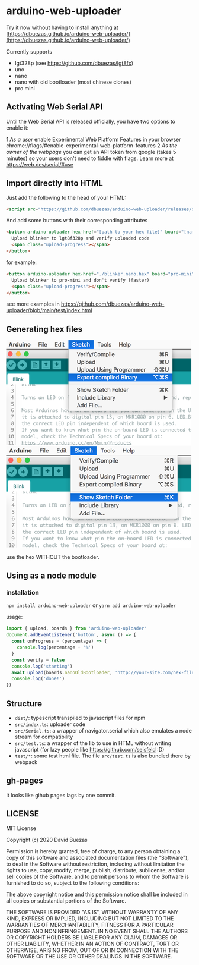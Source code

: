 # arduino-web-uploader

Try it now without having to install anything at [https://dbuezas.github.io/arduino-web-uploader/](https://dbuezas.github.io/arduino-web-uploader/)

Currently supports

- lgt328p (see https://github.com/dbuezas/lgt8fx)
- uno
- nano
- nano with old bootloader (most chinese clones)
- pro mini

## Activating Web Serial API

Until the Web Serial API is released officially, you have two options to enable it:

1 _As a user_ enable Experimental Web Platform Features in your browser chrome://flags/#enable-experimental-web-platform-features
2 _As the owner of the webpage_ you can get an API token from google (takes 5 minutes) so your users don't need to fiddle with flags. Learn more at https://web.dev/serial/#use

## Import directly into HTML

Just add the following to the head of your HTML:

```html
<script src="https://github.com/dbuezas/arduino-web-uploader/releases/download/v1.0.0/arduino-web-uploader.js"></script>
```

And add some buttons with their corresponding attributes

```html
<button arduino-uploader hex-href="[path to your hex file]" board="[name of the board]" verify [optional]>
  Upload blinker to lgt8f328p and verify uploaded code
  <span class="upload-progress"></span>
</button>
```

for example:

```html
<button arduino-uploader hex-href="./blinker.nano.hex" board="pro-mini">
  Upload blinker to pro-mini and don't verify (faster)
  <span class="upload-progress"></span>
</button>
```

see more examples in https://github.com/dbuezas/arduino-web-uploader/blob/main/test/index.html

## Generating hex files

<img src="./docs/export-hex.png" alt="Export the hex file" width="500"/>
<img src="./docs/open-folder.png" alt="Open the folder where it was stored" width="500"/>

use the hex WITHOUT the bootloader.

## Using as a node module

### installation

`npm install arduino-web-uploader`
or
`yarn add arduino-web-uploader`

usage:

```js
import { upload, boards } from 'arduino-web-uploader'
document.addEventListener('button', async () => {
  const onProgress = (percentage) => {
    console.log(percentage + '%')
  }
  const verify = false
  console.log('starting')
  await upload(boards.nanoOldBootloader, 'http://your-site.com/hex-file.hex', onProgress, verify)
  console.log('done!')
})
```

## Structure

- `dist/`: typescript transpiled to javascript files for npm
- `src/index.ts`: uploader code
- `src/Serial.ts`: a wrapper of navigator.serial which also emulates a node stream for compatibility
- `src/test.ts`: a wrapper of the lib to use in HTML without writing javascript (for lazy people like https://github.com/seisfeld :D)
- `test/*`: some test html file. The file `src/test.ts` is also bundled there by webpack

## gh-pages

It looks like gihub pages lags by one commit.

## LICENSE

MIT License

Copyright (c) 2020 David Buezas

Permission is hereby granted, free of charge, to any person obtaining a copy
of this software and associated documentation files (the "Software"), to deal
in the Software without restriction, including without limitation the rights
to use, copy, modify, merge, publish, distribute, sublicense, and/or sell
copies of the Software, and to permit persons to whom the Software is
furnished to do so, subject to the following conditions:

The above copyright notice and this permission notice shall be included in all
copies or substantial portions of the Software.

THE SOFTWARE IS PROVIDED "AS IS", WITHOUT WARRANTY OF ANY KIND, EXPRESS OR
IMPLIED, INCLUDING BUT NOT LIMITED TO THE WARRANTIES OF MERCHANTABILITY,
FITNESS FOR A PARTICULAR PURPOSE AND NONINFRINGEMENT. IN NO EVENT SHALL THE
AUTHORS OR COPYRIGHT HOLDERS BE LIABLE FOR ANY CLAIM, DAMAGES OR OTHER
LIABILITY, WHETHER IN AN ACTION OF CONTRACT, TORT OR OTHERWISE, ARISING FROM,
OUT OF OR IN CONNECTION WITH THE SOFTWARE OR THE USE OR OTHER DEALINGS IN THE
SOFTWARE.
